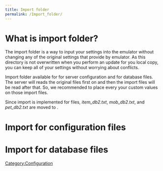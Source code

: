 ```yaml
---
title: Import folder
permalink: /Import_folder/
---
```


What is import folder?
======================

The import folder is a way to input your settings into the emulator without changing any of the original settings that provide by emulator. As this directory is not overwritten when you perform an update for you local copy, you can keep all of your settings without worrying about conflicts.

Import folder available for for server configuration and for database files. The server will reads the original files first on and then the import files will be read after that. So, we recommended to place every your custom values on those import files.

Since import is implemented for files, *item_db2.txt*, *mob_db2.txt*, and *pet_db2.txt* are moved to .

Import for configuration files
==============================

Import for database files
=========================

[Category:Configuration](/Category:Configuration "wikilink")